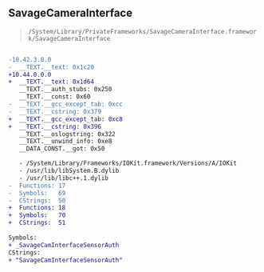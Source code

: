 ## SavageCameraInterface

> `/System/Library/PrivateFrameworks/SavageCameraInterface.framework/SavageCameraInterface`

```diff

-10.42.3.0.0
-  __TEXT.__text: 0x1c20
+10.44.0.0.0
+  __TEXT.__text: 0x1d64
   __TEXT.__auth_stubs: 0x250
   __TEXT.__const: 0x60
-  __TEXT.__gcc_except_tab: 0xcc
-  __TEXT.__cstring: 0x379
+  __TEXT.__gcc_except_tab: 0xc8
+  __TEXT.__cstring: 0x396
   __TEXT.__oslogstring: 0x322
   __TEXT.__unwind_info: 0xe8
   __DATA_CONST.__got: 0x50

   - /System/Library/Frameworks/IOKit.framework/Versions/A/IOKit
   - /usr/lib/libSystem.B.dylib
   - /usr/lib/libc++.1.dylib
-  Functions: 17
-  Symbols:   69
-  CStrings:  50
+  Functions: 18
+  Symbols:   70
+  CStrings:  51
 
Symbols:
+ _SavageCamInterfaceSensorAuth
CStrings:
+ "SavageCamInterfaceSensorAuth"

```
